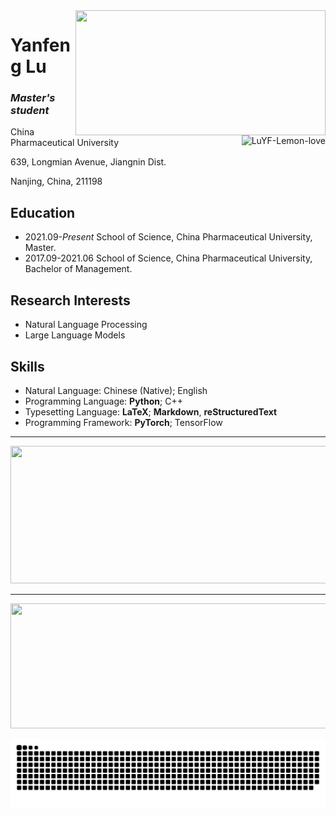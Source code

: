 <img align="right" width="400" height="200" src="https://github-readme-stats.vercel.app/api/top-langs/?username=LuYF-Lemon-love&size_weight=0.15&count_weight=0.5&layout=compact&theme=vision-friendly-dark">
<img align="right" src="https://komarev.com/ghpvc/?username=LuYF-Lemon-love&style=for-the-badge&color=orange" alt="LuYF-Lemon-love"/>

# Yanfeng Lu

### *Master's student*

China Pharmaceutical University

639, Longmian Avenue, Jiangnin Dist.

Nanjing, China, 211198

## Education

- 2021.09-*Present* School of Science, China Pharmaceutical University, Master.
- 2017.09-2021.06 School of Science, China Pharmaceutical University, Bachelor of Management.

## Research Interests

- Natural Language Processing
- Large Language Models

## Skills

- Natural Language: Chinese (Native); English
- Programming Language: **Python**; C++
- Typesetting Language: **LaTeX**; **Markdown**, **reStructuredText**
- Programming Framework: **PyTorch**; TensorFlow

---

<p align="center">
  <img width="800" height="220" src="https://streak-stats.demolab.com?user=LuYF-Lemon-love&theme=highcontrast&hide_border=true&border_radius=5&card_width=800">
</p>

---

<p align="center">
  <img width="600" height="200" src="https://github-readme-stats.vercel.app/api?username=LuYF-Lemon-love&show_icons=true&theme=vision-friendly-dark">
</p>

![亮色](https://raw.githubusercontent.com/LuYF-Lemon-love/LuYF-Lemon-love/output/github-contribution-grid-snake.svg)
